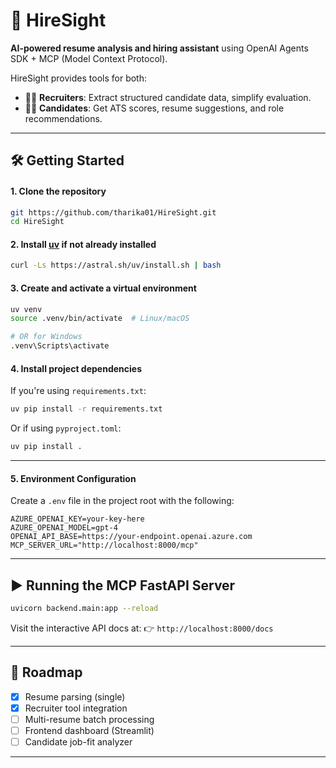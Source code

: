# 🚀 HireSight

**AI-powered resume analysis and hiring assistant** using OpenAI Agents SDK + MCP (Model Context Protocol).

HireSight provides tools for both:

* 👩‍💼 **Recruiters**: Extract structured candidate data, simplify evaluation.
* 🙋‍♂️ **Candidates**: Get ATS scores, resume suggestions, and role recommendations.

---

## 🛠️ Getting Started

#### 1. Clone the repository

```bash
git https://github.com/tharika01/HireSight.git
cd HireSight
```

#### 2. Install [uv](https://github.com/astral-sh/uv) if not already installed

```bash
curl -Ls https://astral.sh/uv/install.sh | bash
```

#### 3. Create and activate a virtual environment

```bash
uv venv
source .venv/bin/activate  # Linux/macOS

# OR for Windows
.venv\Scripts\activate
```

#### 4. Install project dependencies

If you're using `requirements.txt`:

```bash
uv pip install -r requirements.txt
```

Or if using `pyproject.toml`:

```bash
uv pip install .
```

---
#### 5. Environment Configuration

Create a `.env` file in the project root with the following:

```dotenv
AZURE_OPENAI_KEY=your-key-here
AZURE_OPENAI_MODEL=gpt-4
OPENAI_API_BASE=https://your-endpoint.openai.azure.com
MCP_SERVER_URL="http://localhost:8000/mcp"
```
---

## ▶️ Running the MCP FastAPI Server

```bash
uvicorn backend.main:app --reload
```

Visit the interactive API docs at:
👉 `http://localhost:8000/docs`

---

## 📌 Roadmap

* [x] Resume parsing (single)
* [x] Recruiter tool integration
* [ ] Multi-resume batch processing
* [ ] Frontend dashboard (Streamlit)
* [ ] Candidate job-fit analyzer

---